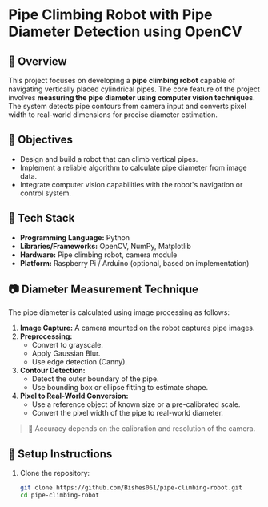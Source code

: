 # Pipe Climbing Robot with Pipe Diameter Detection using OpenCV

## 🧠 Overview

This project focuses on developing a **pipe climbing robot** capable of navigating vertically placed cylindrical pipes. The core feature of the project involves **measuring the pipe diameter using computer vision techniques**. The system detects pipe contours from camera input and converts pixel width to real-world dimensions for precise diameter estimation.

## 🎯 Objectives

- Design and build a robot that can climb vertical pipes.
- Implement a reliable algorithm to calculate pipe diameter from image data.
- Integrate computer vision capabilities with the robot's navigation or control system.

## 🧰 Tech Stack

- **Programming Language:** Python
- **Libraries/Frameworks:** OpenCV, NumPy, Matplotlib
- **Hardware:** Pipe climbing robot, camera module
- **Platform:** Raspberry Pi / Arduino (optional, based on implementation)

## 📷 Diameter Measurement Technique

The pipe diameter is calculated using image processing as follows:

1. **Image Capture:** A camera mounted on the robot captures pipe images.
2. **Preprocessing:**
   - Convert to grayscale.
   - Apply Gaussian Blur.
   - Use edge detection (Canny).
3. **Contour Detection:**
   - Detect the outer boundary of the pipe.
   - Use bounding box or ellipse fitting to estimate shape.
4. **Pixel to Real-World Conversion:**
   - Use a reference object of known size or a pre-calibrated scale.
   - Convert the pixel width of the pipe to real-world diameter.

> 📏 Accuracy depends on the calibration and resolution of the camera.

## 🚀 Setup Instructions

1. Clone the repository:
   ```bash
   git clone https://github.com/Bishes061/pipe-climbing-robot.git
   cd pipe-climbing-robot

